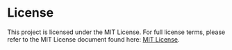 # License

This project is licensed under the MIT License. For full license terms, please refer to the MIT License document found here: [MIT License](https://opensource.org/licenses/MIT).
